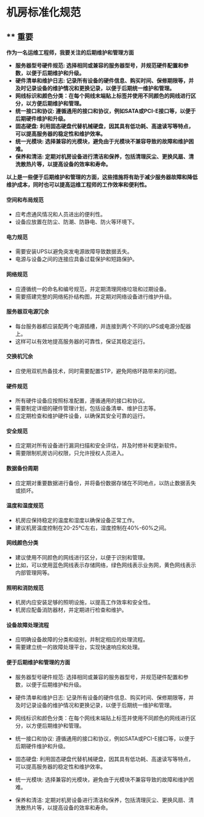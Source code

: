 # 机房标准化规范

## ** 重要

**作为一名运维工程师，我要关注的后期维护和管理方面**

- **服务器型号硬件规范: 选择相同或兼容的服务器型号，并规范硬件配置和参数，以便于后期维护和升级。**
- **硬件清单和维护日志: 记录所有设备的硬件信息、购买时间、保修期限等，并及时记录设备的维护情况和更换记录，以便于后期统一维护和管理。**
- **网线标识和颜色分类：在每个网线末端贴上标签并使用不同颜色的网线进行区分，以方便后期维护和管理。**
- **统一接口和协议: 遵循通用的接口和协议，例如SATA或PCI-E接口等，以便于后期硬件维护和升级。**
- **固态硬盘: 利用固态硬盘代替机械硬盘，因其具有低功耗、高速读写等特点，可以提高服务器的稳定性和维护效率。**
- **统一光模块: 选择兼容的光模块，避免由于光模块不兼容导致的故障和维护困难。**
- **保养和清洁: 定期对机房设备进行清洁和保养，包括清理灰尘、更换风扇、清洗散热片等，以提高设备的效率和寿命。**

**以上是一些便于后期维护和管理的方面，这些措施将有助于减少服务器故障和降低维护成本，同时也可以提高运维工程师的工作效率和便利性。**



#### 空间和布局规范

- 应考虑通风情况和人员进出的便利性。
- 设备应放置在防尘、防潮、防静电、防火等环境下。

#### 电力规范

- 需要安装UPS以避免突发电源故障导致数据丢失。
- 电源与设备之间的连接应具备过载保护和短路保护。

#### 网络规范

- 应遵循统一的命名和编号规范，并定期清理网络垃圾和过期设备。
- 需要搭建完整的网络拓扑结构图，并定期对网络设备进行维护升级。

#### 服务器双电源冗余

- 每台服务器都应装配两个电源插槽，并连接到两个不同的UPS或电源分配器上。
- 这样可以有效地提高服务器的可靠性，保证其稳定运行。

#### 交换机冗余

- 应使用双机热备技术，同时需要配置STP，避免网络环路带来的问题。

#### 硬件规范

- 所有硬件设备应按照标准配置，遵循通用的接口和协议。
- 需要制定详细的硬件管理计划，包括设备清单、维护日志等。
- 应定期检查和维护硬件设备，以确保其安全可靠的运行。

#### 安全规范

- 应定期对所有设备进行漏洞扫描和安全评估，并及时修补和更新软件。
- 需要限制机房访问权限，只允许授权人员进入。

#### 数据备份周期

- 应定期对重要数据进行备份，并将备份数据存储在不同地点，以防止数据丢失或损坏。

#### 温度和湿度规范

- 机房应保持稳定的温度和湿度以确保设备正常工作。
- 建议机房温度控制在20-25℃左右，湿度控制在40%-60%之间。

#### 网线颜色分类

- 建议使用不同颜色的网线进行区分，以便于识别和管理。
- 比如，可以使用蓝色网线表示存储网络，绿色网线表示业务网，黄色网线表示内部管理网等。

#### 照明和消防规范

- 机房内应安装足够的照明设施，以提高工作效率和安全性。
- 机房应配备消防器材，并定期进行检查和维护。

#### 设备故障处理流程

- 应明确设备故障的分类和级别，并制定相应的处理流程。
- 需要建立统一的故障处理平台，实现快速响应和处理。

#### 便于后期维护和管理的方面

- 服务器型号硬件规范: 选择相同或兼容的服务器型号，并规范硬件配置和参数，以便于后期维护和升级。

- 硬件清单和维护日志: 记录所有设备的硬件信息、购买时间、保修期限等，并及时记录设备的维护情况和更换记录，以便于后期统一维护和管理。
- 网线标识和颜色分类：在每个网线末端贴上标签并使用不同颜色的网线进行区分，以方便后期维护和管理。
- 统一接口和协议: 遵循通用的接口和协议，例如SATA或PCI-E接口等，以便于后期硬件维护和升级。
- 固态硬盘: 利用固态硬盘代替机械硬盘，因其具有低功耗、高速读写等特点，可以提高服务器的稳定性和维护效率。
- 统一光模块: 选择兼容的光模块，避免由于光模块不兼容导致的故障和维护困难。
- 保养和清洁: 定期对机房设备进行清洁和保养，包括清理灰尘、更换风扇、清洗散热片等，以提高设备的效率和寿命。
